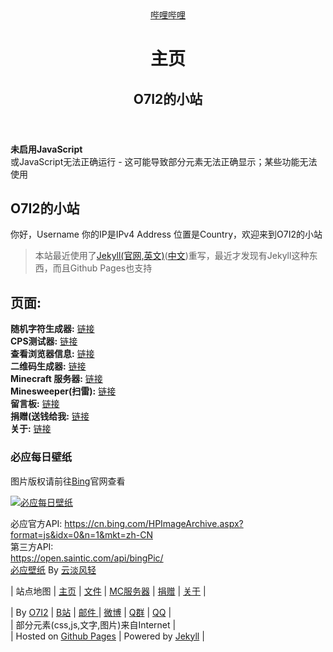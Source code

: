<!DOCTYPE html>
<!-- HTML5声明，虽然这个网站其实是用XHTML写的... -->
<html lang="zh-cn">
<head>
<meta charset="utf-8" />
<meta name="description" content="O7I2的个人小站, O7I2的小站" />
<meta name="keywords" content="O7I2, XP-Play, 博客, 纯属娱乐, ">
<!-- user-scalable=no | 不可缩放
	 maximum-scale=1.0 | 最大缩放
	 minimum-scale=1.0 | 最小缩放
	 <meta http-equiv="X-UA-Compatible" content="IE=edge,chrome=1" />
	 -->
<meta name="viewport" content="width=device-width, initial-scale=1.0" />
<title>主页 | O7I2的个人小站</title>
<!-- 加载 CSS -->
<link rel="stylesheet" type="text/css" href="/assets/css/main.css" />
<link rel="stylesheet" type="text/css" href="/assets/css/style.css" />
<!-- 百度统计脚本 -->
<script src="/assets/js/hm.js"></script>
<!-- 简单的写入/读取cookie的js -->
<script src="/assets/js/basic.js"></script>
</head>
<body>
<!-- Header -->
<div id="header_wrap" class="outer">
<header class="inner">
<a id="me" href="https://space.bilibili.com/393815403" target="_blank" class="sl">哔哩哔哩</a>
<h1 id="page_title">主页</h1>
<h2 id="page_subtitle">O7I2的小站</h2>
</header>
</div>
<!-- Body -->
<div id="main_content_wrap" class="outer">
<section id="main_content" class="inner">
<!-- 一些提示 -->
<div id="warnings">
<!-- 低于IE11提示 -->
<!--[if lte IE 10]>
<div id="ie-must-go-die" class="warnbox" style="display: none;">
<strong>您正在IE的世界中</strong><br />
“姐姐，我们也曾经在这个世界中绽放光彩呢”，33说道。<br />
“可是啊，世界永远在变幻，正因如此，未来才变得绚烂。我们也不能裹足不前呢。”<br />
“嗯。”33点点头，眼中流露出了一丝希冀的神采。<br />
推荐您更新至最新的Internet Explorer 11<br />或者下载
<a href="//firefox.com" target="_blank">Firefox</a>
<a href="//google.cn/chrome" target="_blank">Chrome</a>
<a href="//www.microsoft.com/edge" target="_blank">Edge</a>
等现代浏览器后再次访问本页面</div>
<[end if]-->
<!-- 未加载JavaScript提示 -->
<div id="nojs" class="warnbox">
<strong>未启用JavaScript</strong><br />
或JavaScript无法正确运行 - 这可能导致部分元素无法正确显示；某些功能无法使用</div>
<script>
if (window.ActiveXObject != undefined && window.navigator.userAgent.indexOf("MSIE") != -1) {document.getElementById('ie-must-go-die').style.display = ""};
document.getElementById('nojs').style.display = "none";
</script>
</div>
<h1>O7I2的小站</h1>
<p>你好，<span id="username" ondblclick="this.innerHTML=username('reset')" title="双击以修改">Username</span> 你的IP是<span id="ip" onmouseenter="this.innerHTML=ip;" onmouseout="this.innerHTML=ip_2">IPv4 Address</span> 位置是<span id="location">Country</span>，欢迎来到O7I2的小站</p> 
<blockquote>
本站最近使用了<a href="https://jekyllrb.com/" target="_blank">Jekyll(官网,英文)</a>(<a href="https://jekyllcn.com" target="_blank">中文</a>)重写，最近才发现有Jekyll这种东西，而且Github Pages也支持<br />
</blockquote>
<p id="browserinfodiv" style="display: none;">
你正在使用的浏览器: <span id="browser">???</span><br />
UserAgent: "<span id="useragent">???</span>"</p>
<!-- 引入判断浏览器UA的jio本 -->
<script src="/assets/js/browsers.js"></script>
<!-- 引入修改Subtitle的js -->
<script>
function changeTitle(num) {
var title_id = document.getElementById('page_subtitle');
var random;
	if (num == 1) {random = "XP-Play的闲聊网站"};
	if (num == 2) {random = "XP-Play的 Github Pages"};
	if (num == 3) {random = "View on <a href=\"https://space.bilibili.com/393815403\">哔哩哔哩</a>!"};
	if (num == 4) {random = "XP-Play的静态页面"};
	if (num == 5) {random = "When you could see this, that means you enabled the JavaScript"};
		var day, day_info;
	switch (new Date().getDay()) {
	case 0:
		day = "周日";
		day_info = "今天是双休日的最后一天了";
		break;
	case 1:
		day = "周一";
		day_info = "今天开始工作/学习了哦";
		break;
	case 2:
		day = "周二";
		day_info = "继续努力！加油，奥里给！";
		break;
	case 3:
		day = "周三";
		day_info = "我们遇到什么困难，都不要怕，微笑着面对他......";
		break;
	case 4:
		day = "周四";
		day_info = "明天就是周五了，再坚持一下";
		break;
	case 5:
		day = "周五";
		day_info = "明天就是双休日了哦";
		break;
	case  6:
		day = "周六";
		day_info = "(雾)";
	}
title_id.innerHTML = "今天是" + day + "，" + day_info + "<br />" + random;
}
changeTitle(Math.floor(Math.random() * 6 ))
</script>
<script src="https://pv.sohu.com/cityjson?ie=utf-8"></script>
<script>
document.getElementById('browser').innerHTML = getBrowser();
document.getElementById('useragent').innerHTML = window.navigator.userAgent;
document.getElementById('browserinfodiv').style.display = "";
</script>
<script>
var ip = returnCitySN["cip"];
var ip_2 = ip.slice(0,ip.slice(0,ip.lastIndexOf(".")).lastIndexOf("."))+ip.slice(ip.slice(0,ip.slice(0,ip.lastIndexOf(".")).lastIndexOf(".")).length,ip.length).replace(/[0-9]/g,"*");
document.getElementById('ip').innerHTML = ip_2;
document.getElementById('username').innerHTML = username();
document.getElementById('location').innerHTML = returnCitySN["cname"] + "(" + returnCitySN["cid"] + ")";
</script>

<h2>页面:</h2>
<div id="pages" class="sl">
<p id="banner"></p>
<script>
var banner_num = 1,
	banner_max = 5;
function banner_next() {
	window.banner_num = banner_num + 1;
	if (banner_num == banner_max + 1) {window.banner_num = 1};
	changeBanner(banner_num);
}
function changeBanner(num) {
	var banner_id = document.getElementById('banner'),
		header_text = "<span style=\"font-size: 30px; text-align: center;\"><strong><a href=\"javascript:banner_next()\">推荐</a>: <a id=\"banner_link\" href=\"",
		inner = "\">["
		footer_text = "]</a></strong></span>";
	switch (num) {
		case 1:
			banner_id.innerHTML = header_text + "tool/randomstring/" + inner + "随机数生成器" + footer_text;
			break;
		case 2:
			banner_id.innerHTML = header_text + "minesweeper/" + inner + "扫雷" + footer_text;
			break;
		case 3:
			banner_id.innerHTML = header_text + "tool/browser" + inner + "浏览器信息" + footer_text;
			break;
		case 4:
			banner_id.innerHTML = header_text + "tool/qrcode" + inner + "二维码生成器" + footer_text;
			break;
		case 5:
			banner_id.innerHTML = header_text + "tool/cps" + inner + "CPS测试器" + footer_text;
			break;
	}
}
changeBanner(Math.floor(Math.random() * banner_max + 1 ))
</script>
<strong>随机字符生成器:</strong> <a href="tool/randomstr">链接</a><br />
<strong>CPS测试器:</strong> <a href="tool/cps">链接</a><br />
<strong>查看浏览器信息:</strong> <a href="tool/browser">链接</a><br />
<strong>二维码生成器:</strong> <a href="tool/qrcode">链接</a><br />
<strong>Minecraft 服务器:</strong> <a href="mcs/">链接</a><br />
<strong>Minesweeper(扫雷):</strong> <a href="minesweeper/">链接</a><br />
<strong>留言板:</strong> <a href="message">链接</a><br />
<strong>捐赠(送钱给我:</strong> <a href="donate">链接</a><br />
<strong>关于:</strong> <a href="about">链接</a><br />
</div>

<div id="bingpic">
<h3>必应每日壁纸</h3>
<p>图片版权请前往<a href="//cn.bing.com" target="_blank">Bing</a>官网查看</p>
<a href="https://open.saintic.com/api/bingPic/" target="_blank">
<img src="https://open.saintic.com/api/bingPic/" alt="必应每日壁纸" title="今日壁纸" /></a>
<p>必应官方API: <a href="https://cn.bing.com/HPImageArchive.aspx?format=js&idx=0&n=1&mkt=zh-CN" target="_blank">https://cn.bing.com/HPImageArchive.aspx?format=js&idx=0&n=1&mkt=zh-CN</a><br />
第三方API: <br />
<a href="https://open.saintic.com/api/bingPic/" target="_blank">https://open.saintic.com/api/bingPic/</a><br />
<a href="https://bing.ioliu.cn/" target="_blank">必应壁纸</a> By <a href="https://ioliu.cn/" target="_blank">云淡风轻</a></p>
<p>
<div id="丢人时刻" style="display: none;">由于浏览器不允许跨域XMLHttpRequest(其实就是我菜，不会弄)，原来打算用的AJAX代码
<pre>
&lt;img id="bingImg"src=""&gt;&lt;/img&gt;
&lt;!-- AJAX --&gt;
&lt;script src="/assets/js/ajaxGET.js"&lt;/script&gt;
&lt;script&gt;
AJAXGET("https://cn.bing.com/HPImageArchive.aspx?format=js&idx=0&n=1&mkt=zh-CN");
document.getElementById('bingImg').src = ajaxget;
&lt;/script&gt;
</pre>
<blockquote>AJAX脚本: <a href="/assets/js/ajaxGET.js" target="_blank">/assets/js/ajaxGET.js</a></blockquote></div>
</div>

</section>
</div>
<!-- Footer -->
<div id="footer_wrap" class="outer">
<!-- 这里的类名"sl"代表这是一个安全链接(不会出现图标) -->
<footer class="inner sl">
<p></p>
<!-- SITE MAP -->
<p id="sitemap">
| 站点地图 | <a href="/">主页</a> | <a href="/p/files/">文件</a> | <a href="/p/server/">MC服务器</a> | <a href="/p/donate">捐赠</a> | <a href="/p/about">关于</a> |
</p>
<!-- ABOUT -->
<p id="about">
| By <a href="https://o7i2.github.io/post/about" target="_blank">O7I2</a> | <a href="https://space.bilibili.com/393815403" target="_blank">B站</a> | <a href="mailto:jerryo7i2@outlook.com" target="_blank">邮件 </a> | <a href="https://weibo.com/O7I2" target="_blank">微博</a> | <a href="https://shang.qq.com/wpa/qunwpa?idkey=6ce16eb20ec3c0cbff9e481d830fdfe8015eb2ac16463b31ce4b859f152c769c"  target="_blank">Q群</a> | <a href="http://wpa.qq.com/msgrd?v=3&uin=778570190&site=qq&menu=yes" target="_blank">QQ</a> | <br />
<!-- Info -->
| 部分元素(css,js,文字,图片)来自Internet |<br />| Hosted on <a href="https://pages.github.com" target="_blank">Github Pages</a> | Powered by <a href="https://jekyllrb.com/" target="_blank">Jek</a><a href="https://jekyllcn.com/" target="_blank">yll</a> |
</p>
</footer>
</div>
</body>
</html>